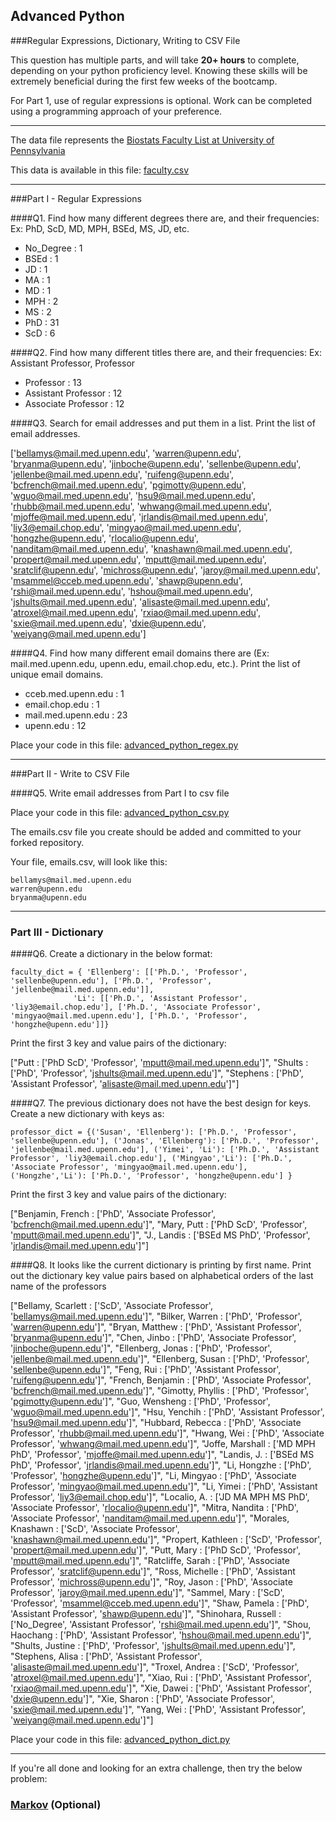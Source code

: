 ## Advanced Python

###Regular Expressions, Dictionary, Writing to CSV File

This question has multiple parts, and will take **20+ hours** to complete, depending on your python proficiency level.  Knowing these skills will be extremely beneficial during the first few weeks of the bootcamp.

For Part 1, use of regular expressions is optional.  Work can be completed using a programming approach of your preference.

---

The data file represents the [Biostats Faculty List at University of Pennsylvania](http://www.med.upenn.edu/cceb/biostat/faculty.shtml)

This data is available in this file:  [faculty.csv](python/faculty.csv)

---

###Part I - Regular Expressions


####Q1. Find how many different degrees there are, and their frequencies: Ex:  PhD, ScD, MD, MPH, BSEd, MS, JD, etc.

>>

- No_Degree :    1
- BSEd      :    1
- JD        :    1
- MA        :    1
- MD        :    1
- MPH       :    2
- MS        :    2
- PhD       :   31
- ScD       :    6


####Q2. Find how many different titles there are, and their frequencies:  Ex:  Assistant Professor, Professor

>>

- Professor              : 13
- Assistant Professor    : 12
- Associate Professor    : 12


####Q3. Search for email addresses and put them in a list.  Print the list of email addresses.

>>

['bellamys@mail.med.upenn.edu', 'warren@upenn.edu', 'bryanma@upenn.edu', 'jinboche@upenn.edu', 'sellenbe@upenn.edu', 'jellenbe@mail.med.upenn.edu', 'ruifeng@upenn.edu', 'bcfrench@mail.med.upenn.edu', 'pgimotty@upenn.edu', 'wguo@mail.med.upenn.edu', 'hsu9@mail.med.upenn.edu', 'rhubb@mail.med.upenn.edu', 'whwang@mail.med.upenn.edu', 'mjoffe@mail.med.upenn.edu', 'jrlandis@mail.med.upenn.edu', 'liy3@email.chop.edu', 'mingyao@mail.med.upenn.edu', 'hongzhe@upenn.edu', 'rlocalio@upenn.edu', 'nanditam@mail.med.upenn.edu', 'knashawn@mail.med.upenn.edu', 'propert@mail.med.upenn.edu', 'mputt@mail.med.upenn.edu', 'sratclif@upenn.edu', 'michross@upenn.edu', 'jaroy@mail.med.upenn.edu', 'msammel@cceb.med.upenn.edu', 'shawp@upenn.edu', 'rshi@mail.med.upenn.edu', 'hshou@mail.med.upenn.edu', 'jshults@mail.med.upenn.edu', 'alisaste@mail.med.upenn.edu', 'atroxel@mail.med.upenn.edu', 'rxiao@mail.med.upenn.edu', 'sxie@mail.med.upenn.edu', 'dxie@upenn.edu', 'weiyang@mail.med.upenn.edu']


####Q4. Find how many different email domains there are (Ex:  mail.med.upenn.edu, upenn.edu, email.chop.edu, etc.).  Print the list of unique email domains.

>>

- cceb.med.upenn.edu     : 1
- email.chop.edu         : 1
- mail.med.upenn.edu     : 23
- upenn.edu              : 12

Place your code in this file: [advanced_python_regex.py](python/advanced_python_regex.py)

---

###Part II - Write to CSV File

####Q5.  Write email addresses from Part I to csv file

Place your code in this file: [advanced_python_csv.py](python/advanced_python_csv.py)

The emails.csv file you create should be added and committed to your forked repository.

Your file, emails.csv, will look like this:
```
bellamys@mail.med.upenn.edu
warren@upenn.edu
bryanma@upenn.edu
```

---

### Part III - Dictionary

####Q6.  Create a dictionary in the below format:
```
faculty_dict = { 'Ellenberg': [['Ph.D.', 'Professor', 'sellenbe@upenn.edu'], ['Ph.D.', 'Professor', 'jellenbe@mail.med.upenn.edu']],
              'Li': [['Ph.D.', 'Assistant Professor', 'liy3@email.chop.edu'], ['Ph.D.', 'Associate Professor', 'mingyao@mail.med.upenn.edu'], ['Ph.D.', 'Professor', 'hongzhe@upenn.edu']]}
```
Print the first 3 key and value pairs of the dictionary:

>>

["Putt : ['PhD ScD', 'Professor', 'mputt@mail.med.upenn.edu']", "Shults : ['PhD', 'Professor', 'jshults@mail.med.upenn.edu']", "Stephens : ['PhD', 'Assistant Professor', 'alisaste@mail.med.upenn.edu']"]


####Q7.  The previous dictionary does not have the best design for keys.  Create a new dictionary with keys as:

```
professor_dict = {('Susan', 'Ellenberg'): ['Ph.D.', 'Professor', 'sellenbe@upenn.edu'], ('Jonas', 'Ellenberg'): ['Ph.D.', 'Professor', 'jellenbe@mail.med.upenn.edu'], ('Yimei', 'Li'): ['Ph.D.', 'Assistant Professor', 'liy3@email.chop.edu'], ('Mingyao','Li'): ['Ph.D.', 'Associate Professor', 'mingyao@mail.med.upenn.edu'], ('Hongzhe','Li'): ['Ph.D.', 'Professor', 'hongzhe@upenn.edu'] }
```

Print the first 3 key and value pairs of the dictionary:

>>

["Benjamin, French : ['PhD', 'Associate Professor', 'bcfrench@mail.med.upenn.edu']", "Mary, Putt : ['PhD ScD', 'Professor', 'mputt@mail.med.upenn.edu']", "J., Landis : ['BSEd MS PhD', 'Professor', 'jrlandis@mail.med.upenn.edu']"]


####Q8.  It looks like the current dictionary is printing by first name.  Print out the dictionary key value pairs based on alphabetical orders of the last name of the professors

>>

["Bellamy, Scarlett : ['ScD', 'Associate Professor', 'bellamys@mail.med.upenn.edu']", "Bilker, Warren : ['PhD', 'Professor', 'warren@upenn.edu']", "Bryan, Matthew : ['PhD', 'Assistant Professor', 'bryanma@upenn.edu']", "Chen, Jinbo : ['PhD', 'Associate Professor', 'jinboche@upenn.edu']", "Ellenberg, Jonas : ['PhD', 'Professor', 'jellenbe@mail.med.upenn.edu']", "Ellenberg, Susan : ['PhD', 'Professor', 'sellenbe@upenn.edu']", "Feng, Rui : ['PhD', 'Assistant Professor', 'ruifeng@upenn.edu']", "French, Benjamin : ['PhD', 'Associate Professor', 'bcfrench@mail.med.upenn.edu']", "Gimotty, Phyllis : ['PhD', 'Professor', 'pgimotty@upenn.edu']", "Guo, Wensheng : ['PhD', 'Professor', 'wguo@mail.med.upenn.edu']", "Hsu, Yenchih : ['PhD', 'Assistant Professor', 'hsu9@mail.med.upenn.edu']", "Hubbard, Rebecca : ['PhD', 'Associate Professor', 'rhubb@mail.med.upenn.edu']", "Hwang, Wei : ['PhD', 'Associate Professor', 'whwang@mail.med.upenn.edu']", "Joffe, Marshall : ['MD MPH PhD', 'Professor', 'mjoffe@mail.med.upenn.edu']", "Landis, J. : ['BSEd MS PhD', 'Professor', 'jrlandis@mail.med.upenn.edu']", "Li, Hongzhe : ['PhD', 'Professor', 'hongzhe@upenn.edu']", "Li, Mingyao : ['PhD', 'Associate Professor', 'mingyao@mail.med.upenn.edu']", "Li, Yimei : ['PhD', 'Assistant Professor', 'liy3@email.chop.edu']", "Localio, A. : ['JD MA MPH MS PhD', 'Associate Professor', 'rlocalio@upenn.edu']", "Mitra, Nandita : ['PhD', 'Associate Professor', 'nanditam@mail.med.upenn.edu']", "Morales, Knashawn : ['ScD', 'Associate Professor', 'knashawn@mail.med.upenn.edu']", "Propert, Kathleen : ['ScD', 'Professor', 'propert@mail.med.upenn.edu']", "Putt, Mary : ['PhD ScD', 'Professor', 'mputt@mail.med.upenn.edu']", "Ratcliffe, Sarah : ['PhD', 'Associate Professor', 'sratclif@upenn.edu']", "Ross, Michelle : ['PhD', 'Assistant Professor', 'michross@upenn.edu']", "Roy, Jason : ['PhD', 'Associate Professor', 'jaroy@mail.med.upenn.edu']", "Sammel, Mary : ['ScD', 'Professor', 'msammel@cceb.med.upenn.edu']", "Shaw, Pamela : ['PhD', 'Assistant Professor', 'shawp@upenn.edu']", "Shinohara, Russell : ['No_Degree', 'Assistant Professor', 'rshi@mail.med.upenn.edu']", "Shou, Haochang : ['PhD', 'Assistant Professor', 'hshou@mail.med.upenn.edu']", "Shults, Justine : ['PhD', 'Professor', 'jshults@mail.med.upenn.edu']", "Stephens, Alisa : ['PhD', 'Assistant Professor', 'alisaste@mail.med.upenn.edu']", "Troxel, Andrea : ['ScD', 'Professor', 'atroxel@mail.med.upenn.edu']", "Xiao, Rui : ['PhD', 'Assistant Professor', 'rxiao@mail.med.upenn.edu']", "Xie, Dawei : ['PhD', 'Assistant Professor', 'dxie@upenn.edu']", "Xie, Sharon : ['PhD', 'Associate Professor', 'sxie@mail.med.upenn.edu']", "Yang, Wei : ['PhD', 'Assistant Professor', 'weiyang@mail.med.upenn.edu']"]

Place your code in this file: [advanced_python_dict.py](python/advanced_python_dict.py)

---

If you're all done and looking for an extra challenge, then try the below problem:

### [Markov](python/markov.py) (Optional)

